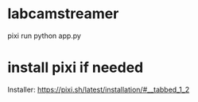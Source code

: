 # labcamstreamer
pixi run python app.py

# install pixi if needed
Installer: https://pixi.sh/latest/installation/#__tabbed_1_2